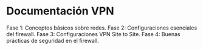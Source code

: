 # Documentación VPN

Fase 1: Conceptos básicos sobre redes.
Fase 2: Configuraciones esenciales del firewall.
Fase 3: Configuraciones VPN Site to Site.
Fase 4: Buenas prácticas de seguridad en el firewall.